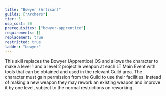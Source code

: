 ```yaml
---
title: "Bowyer (Artisan)"
guilds: ["Archers"]
tier: 5
osp_cost: 50
prerequisites: ["bowyer-apprentice"]
requirements: []
replacement: true
restricted: true
ladder: "bowyer"
---
```

This skill replaces the Bowyer (Apprentice) OS and allows the character to make a level 1 and a level 2 projectile weapon at each LT Main Event with tools that can be obtained and used in the relevant Guild area. The character must gain permission from the Guild to use their facilities. Instead of making a new weapon they may rework an existing weapon and improve it by one level, subject to the normal restrictions on reworking.